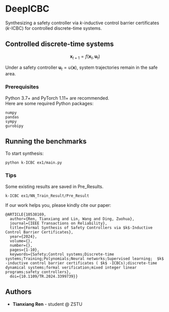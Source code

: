 # DeepICBC

Synthesizing a safety controller via $k$-inductive control barrier certificates ($k$-ICBC) for controlled discrete-time systems.


## Controlled discrete-time systems

```math
\mathbf{x}_{t+1} = f(\mathbf{x}_{t},\mathbf{u}_{t})
```
Under a safety controller $\mathbf{u}_t = u(\mathbf{x})$, system trajectories remain in the safe area.

### Prerequisites
Python 3.7+ and PyTorch 1.11+ are recommended.\
Here are some required Python packages:
```
numpy
pandas
sympy
gurobipy
```

## Running the benchmarks
To start synthesis:
```
python k-ICBC ex1/main.py
```
### Tips
Some existing results are saved in Pre_Results.
```
k-ICBC ex1/NN_Train_Result/Pre_Result
```
If our work helps you, please kindly cite our paper:
```
@ARTICLE{10538169,
  author={Ren, Tianxiang and Lin, Wang and Ding, Zuohua},
  journal={IEEE Transactions on Reliability}, 
  title={Formal Synthesis of Safety Controllers via $k$-Inductive Control Barrier Certificates}, 
  year={2024},
  volume={},
  number={},
  pages={1-10},
  keywords={Safety;Control systems;Discrete-time systems;Training;Polynomials;Neural networks;Supervised learning;  $k$  -inductive control barrier certificates ( $k$ -ICBCs);discrete-time dynamical systems;formal verification;mixed integer linear programs;safety controllers},
  doi={10.1109/TR.2024.3399739}}
```


## Authors

* **Tianxiang Ren** - student @ ZSTU

<!--
## Copyright notice:

## License

This project is licensed under the MIT License - see the [LICENSE.md](LICENSE.md) file for details

## Acknowledgments

* Hat tip to anyone whose code was used
* Inspiration
* etc
-->